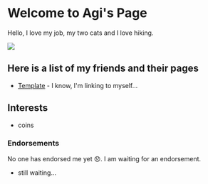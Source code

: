 # Welcome to Agi's Page

Hello, I love my job, my two cats and I love hiking.

![](/data-fellowship-git/images/covalent-bond.jpg)

## Here is a list of my friends and their pages


* [Template](/data-fellowship-git/template) - I know, I'm linking to myself...

## Interests
* coins

### Endorsements

No one has endorsed me yet 😞. I am waiting for an endorsement.

* still waiting...

